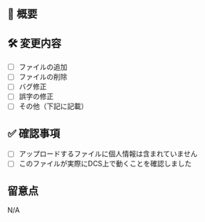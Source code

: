 ## 📌 概要

<!-- このPRの目的・背景を簡潔に書いてください -->

## 🛠 変更内容

<!-- このPRで加えた変更をリストアップしてください -->
- [ ] ファイルの追加
- [ ] ファイルの削除
- [ ] バグ修正
- [ ] 誤字の修正
- [ ] その他（下記に記載）

## ✅ 確認事項

- [ ] アップロードするファイルに個人情報は含まれていません
- [ ] このファイルが実際にDCS上で動くことを確認しました

## 留意点

<!-- このPRを使用するうえで注意すべきことをリストアップしてください。 -->
<!-- 必要がなければ N/A としてください -->
N/A
